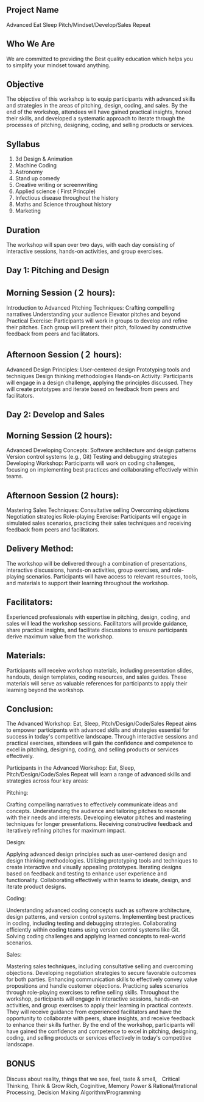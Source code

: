 
Project Name
-----------
Advanced Eat Sleep Pitch/Mindset/Develop/Sales Repeat

Who We Are
-----------

We are committed to providing the Best quality education which helps you to simplify your mindset toward anything.

Objective
-----------

The objective of this workshop is to equip participants with advanced skills and strategies in the areas of pitching, design, coding, and sales. By the end of the workshop, attendees will have gained practical insights, honed their skills, and developed a systematic approach to iterate through the processes of pitching, designing, coding, and selling products or services.

Syllabus
---------
1) 3d Design & Animation
2) Machine Coding
3) Astronomy
4) Stand up comedy
5) Creative writing or screenwriting
6) Applied science ( First Princple)
7) Infectious disease throughout the history
8) Maths and Science throughout history
9) Marketing

Duration
-----------

The workshop will span over two days, with each day consisting of interactive sessions, hands-on activities, and group exercises.



Day 1: Pitching and Design
---


Morning Session (２ hours):
---
Introduction to Advanced Pitching Techniques:
Crafting compelling narratives
Understanding your audience
Elevator pitches and beyond
Practical Exercise: Participants will work in groups to develop and refine their pitches. Each group will present their pitch, followed by constructive feedback from peers and facilitators.

Afternoon Session (２ hours):
---
Advanced Design Principles:
User-centered design
Prototyping tools and techniques
Design thinking methodologies
Hands-on Activity: Participants will engage in a design challenge, applying the principles discussed. They will create prototypes and iterate based on feedback from peers and facilitators.

Day 2: Develop and Sales
---

Morning Session (2 hours):
---
Advanced Developing Concepts:
Software architecture and design patterns
Version control systems (e.g., Git)
Testing and debugging strategies
Developing Workshop: Participants will work on coding challenges, focusing on implementing best practices and collaborating effectively within teams.

Afternoon Session (2 hours):
---
Mastering Sales Techniques:
Consultative selling
Overcoming objections
Negotiation strategies
Role-playing Exercise: Participants will engage in simulated sales scenarios, practicing their sales techniques and receiving feedback from peers and facilitators.

Delivery Method:
-----------

The workshop will be delivered through a combination of presentations, interactive discussions, hands-on activities, group exercises, and role-playing scenarios. Participants will have access to relevant resources, tools, and materials to support their learning throughout the workshop.

Facilitators:
-----------

Experienced professionals with expertise in pitching, design, coding, and sales will lead the workshop sessions. Facilitators will provide guidance, share practical insights, and facilitate discussions to ensure participants derive maximum value from the workshop.

Materials:
-----------

Participants will receive workshop materials, including presentation slides, handouts, design templates, coding resources, and sales guides. These materials will serve as valuable references for participants to apply their learning beyond the workshop.

Conclusion:
-----------

The Advanced Workshop: Eat, Sleep, Pitch/Design/Code/Sales Repeat aims to empower participants with advanced skills and strategies essential for success in today's competitive landscape. Through interactive sessions and practical exercises, attendees will gain the confidence and competence to excel in pitching, designing, coding, and selling products or services effectively.

Participants in the Advanced Workshop: Eat, Sleep, Pitch/Design/Code/Sales Repeat will learn a range of advanced skills and strategies across four key areas:

Pitching:

Crafting compelling narratives to effectively communicate ideas and concepts.
Understanding the audience and tailoring pitches to resonate with their needs and interests.
Developing elevator pitches and mastering techniques for longer presentations.
Receiving constructive feedback and iteratively refining pitches for maximum impact.

Design:

Applying advanced design principles such as user-centered design and design thinking methodologies.
Utilizing prototyping tools and techniques to create interactive and visually appealing prototypes.
Iterating designs based on feedback and testing to enhance user experience and functionality.
Collaborating effectively within teams to ideate, design, and iterate product designs.

Coding:

Understanding advanced coding concepts such as software architecture, design patterns, and version control systems.
Implementing best practices in coding, including testing and debugging strategies.
Collaborating efficiently within coding teams using version control systems like Git.
Solving coding challenges and applying learned concepts to real-world scenarios.

Sales:

Mastering sales techniques, including consultative selling and overcoming objections.
Developing negotiation strategies to secure favorable outcomes for both parties.
Enhancing communication skills to effectively convey value propositions and handle customer objections.
Practicing sales scenarios through role-playing exercises to refine selling skills.
Throughout the workshop, participants will engage in interactive sessions, hands-on activities, and group exercises to apply their learning in practical contexts. They will receive guidance from experienced facilitators and have the opportunity to collaborate with peers, share insights, and receive feedback to enhance their skills further. By the end of the workshop, participants will have gained the confidence and competence to excel in pitching, designing, coding, and selling products or services effectively in today's competitive landscape.


BONUS
--------------------

Discuss about reality, things that we see, feel, taste & smell,　Critical Thinking, Think & Grow Rich, Coginitive, Memory Power & Rational/Irrational Processing, Decision Making Algorithm/Programming 


